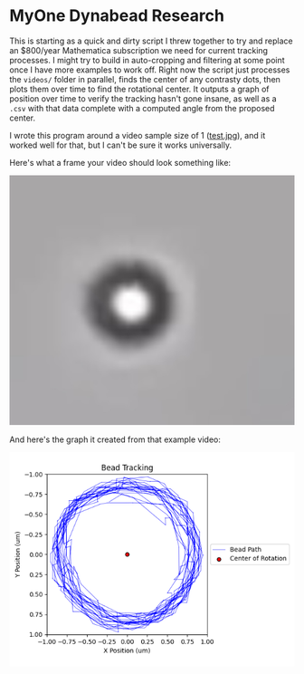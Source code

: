 # MyOne Dynabead Research
This is starting as a quick and dirty script I threw together to try and replace an $800/year Mathematica subscription we need for current tracking processes. I might try to build in auto-cropping and filtering at some point once I have more examples to work off. Right now the script just processes the `videos/` folder in parallel, finds the center of any contrasty dots, then plots them over time to find the rotational center. It outputs a graph of position over time to verify the tracking hasn't gone insane, as well as a `.csv` with that data complete with a computed angle from the proposed center.

I wrote this program around a video sample size of 1 ([test.jpg](videos/test.mp4)), and it worked well for that, but I can't be sure it works universally.

Here's what a frame your video should look something like:

![|400](test.jpg)

And here's the graph it created from that example video:

![|400](output/test_plot.png)